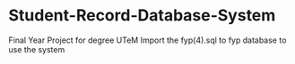 # Student-Record-Database-System
Final Year Project for degree UTeM
Import the fyp(4).sql to fyp database to use the system
